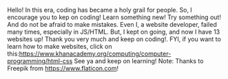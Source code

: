 Hello!
In this era, coding has became a holy grail for people.
So, I encourage you to kep on coding!
Learn something new!
Try something out!
And do not be afraid to make mistakes.
Even I, a website developer, failed many times, especially in JS/HTML.
But, I kept on going, and now I have 13 websites up!
Thank you very much and keep on coding!.
FYI, if you want to learn how to make websites, click on this:https://www.khanacademy.org/computing/computer-programming/html-css
See ya and keep on learning!
Note: Thanks to Freepik from https://www.flaticon.com!
